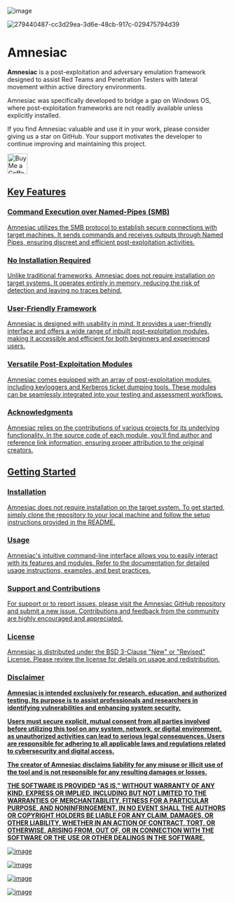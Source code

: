 ![image](https://github.com/Leo4j/Amnesiac/assets/61951374/cc3d29ea-3d6e-48cb-917c-029475794d39)

![279440487-cc3d29ea-3d6e-48cb-917c-029475794d39](https://github.com/Leo4j/Amnesiac/assets/61951374/e952ee73-c99f-4300-8406-f6b1ce4bdaf8)


# Amnesiac

**Amnesiac** is a post-exploitation and adversary emulation framework designed to assist Red Teams and Penetration Testers with lateral movement within active directory environments.

Amnesiac was specifically developed to bridge a gap on Windows OS, where post-exploitation frameworks are not readily available unless explicitly installed.

If you find Amnesiac valuable and use it in your work, please consider giving us a star on GitHub. Your support motivates the developer to continue improving and maintaining this project.

<a href='https://ko-fi.com/leo4j' target='_blank'><img height='35' style='border:0px;height:46px;' src='https://az743702.vo.msecnd.net/cdn/kofi3.png?v=0' border='0' alt='Buy Me a Coffee at ko-fi.com' />

## Key Features

### Command Execution over Named-Pipes (SMB)

Amnesiac utilizes the SMB protocol to establish secure connections with target machines. It sends commands and receives outputs through Named Pipes, ensuring discreet and efficient post-exploitation activities.

### No Installation Required

Unlike traditional frameworks, Amnesiac does not require installation on target systems. It operates entirely in memory, reducing the risk of detection and leaving no traces behind.

### User-Friendly Framework

Amnesiac is designed with usability in mind. It provides a user-friendly interface and offers a wide range of inbuilt post-exploitation modules, making it accessible and efficient for both beginners and experienced users.

### Versatile Post-Exploitation Modules

Amnesiac comes equipped with an array of post-exploitation modules, including keyloggers and Kerberos ticket dumping tools. These modules can be seamlessly integrated into your testing and assessment workflows.

### Acknowledgments

Amnesiac relies on the contributions of various projects for its underlying functionality. In the source code of each module, you'll find author and reference link information, ensuring proper attribution to the original creators.

## Getting Started

### Installation

Amnesiac does not require installation on the target system. To get started, simply clone the repository to your local machine and follow the setup instructions provided in the README.

### Usage

Amnesiac's intuitive command-line interface allows you to easily interact with its features and modules. Refer to the documentation for detailed usage instructions, examples, and best practices.

### Support and Contributions

For support or to report issues, please visit the Amnesiac GitHub repository and submit a new issue. Contributions and feedback from the community are highly encouraged and appreciated.

### License

Amnesiac is distributed under the BSD 3-Clause "New" or "Revised" License. Please review the license for details on usage and redistribution.

### Disclaimer

**Amnesiac is intended exclusively for research, education, and authorized testing. Its purpose is to assist professionals and researchers in identifying vulnerabilities and enhancing system security.**

**Users must secure explicit, mutual consent from all parties involved before utilizing this tool on any system, network, or digital environment, as unauthorized activities can lead to serious legal consequences. Users are responsible for adhering to all applicable laws and regulations related to cybersecurity and digital access.**

**The creator of Amnesiac disclaims liability for any misuse or illicit use of the tool and is not responsible for any resulting damages or losses.**

**THE SOFTWARE IS PROVIDED “AS IS,” WITHOUT WARRANTY OF ANY KIND, EXPRESS OR IMPLIED, INCLUDING BUT NOT LIMITED TO THE WARRANTIES OF MERCHANTABILITY, FITNESS FOR A PARTICULAR PURPOSE, AND NONINFRINGEMENT. IN NO EVENT SHALL THE AUTHORS OR COPYRIGHT HOLDERS BE LIABLE FOR ANY CLAIM, DAMAGES, OR OTHER LIABILITY, WHETHER IN AN ACTION OF CONTRACT, TORT, OR OTHERWISE, ARISING FROM, OUT OF, OR IN CONNECTION WITH THE SOFTWARE OR THE USE OR OTHER DEALINGS IN THE SOFTWARE.**

![image](https://github.com/Leo4j/Amnesiac/assets/61951374/3bea0d42-2c97-43f0-9a92-c8255afaab60)

![image](https://github.com/Leo4j/Amnesiac/assets/61951374/26184c70-d7cb-454e-9bdf-4dd95de9b9e8)

![image](https://github.com/Leo4j/Amnesiac/assets/61951374/678ce24e-70c4-47b1-b595-ca0835ba35d9)

![image](https://github.com/Leo4j/Amnesiac/assets/61951374/ce5e79c8-8253-4e5a-b193-9a31e0ffaebc)
